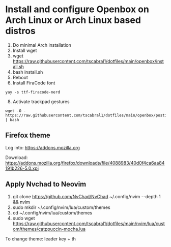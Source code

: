 # Install and configure Openbox on Arch Linux or Arch Linux based distros

1. Do minimal Arch installation
2. Install wget
3. wget https://raw.githubusercontent.com/tscabral1/dotfiles/main/openbox/install.sh
4. bash install.sh
5. Reboot
6. Install FiraCode font
```
yay -s ttf-firacode-nerd
```
8. Activate trackpad gestures
```
wget -O - https://raw.githubusercontent.com/tscabral1/dotfiles/main/openbox/postinstall2.sh | bash
```

## Firefox theme

Log into: https://addons.mozilla.org

Download:
https://addons.mozilla.org/firefox/downloads/file/4088983/40d0f4ca6aa84191b226-5.0.xpi

## Apply Nvchad to Neovim
1. git clone https://github.com/NvChad/NvChad ~/.config/nvim --depth 1 && nvim
2. sudo mkdir ~/.config/nvim/lua/custom/themes
3. cd ~/.config/nvim/lua/custom/themes
4. sudo wget https://raw.githubusercontent.com/tscabral1/dotfiles/main/nvim/lua/custom/themes/catppuccin-mocha.lua

To change theme: leader key + th
